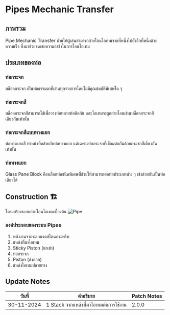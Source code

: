 # Pipes Mechanic Transfer

## ภาพรวม

Pipe Mechanic Transfer ช่วยให้ผู้เล่นสามารถถ่ายโอนไอเทมจากที่หนึ่งไปยังอีกที่หนึ่งด้วยความเร็ว ซึ่งมาช่วยชดเชยความล่าช้าในการโอนไอเทม

## ประเภทของท่อ

### ท่อกระจก

บล็อคกระจก เป็นท่อธรรมดาที่ผ่านทุกรายการโดยไม่มีคุณสมบัติพิเศษใด ๆ

### ท่อกระจกสี

บล็อคกระจกสีสามารถใช้เพื่อวางท่อหลายท่อติดกัน และไอเทมจะถูกถ่ายโอนผ่านบล็อคกระจกสีเดียวกันเท่านั้น

### ท่อกระจกสีแบบทางแยก

ท่อทางแยกสี ทำหน้าที่คล้ายกับท่อทางแยก แต่เฉพาะท่อกระจกที่เชื่อมต่อกันด้วยกระจกสีเดียวกันเท่านั้น

### ท่อทางแยก

Glass Pane Block คือบล็อกท่อชนิดพิเศษที่ช่วยให้สามารถต่อท่อประเภทต่าง ๆ เข้าด้วยกันเป็นท่อเดียวได้

## Construction 🏗️

โครงสร้างระบบถ่ายโอนไอเทมเบื้องต้น
![Pipe](/img/doc/features/pipe/Pipe.png)

### องค์ประกอบของระบบ Pipes

1. พลังงานจากระบบเรดสโตนกระพริบ
2. แหล่งที่มาไอเทม
3. Sticky Piston (นำเข้า)
4. ท่อกระจก
5. Piston (ส่งออก)
6. แหล่งไอเทมปลายทาง

## Update Notes

| วันที่     | คำอธิบาย                               | Patch Notes |
| ---------- | -------------------------------------- | ----------- |
| 30-11-2024 | 1 Stack จากแหล่งที่มาไอเทมต่อการใช้งาน | 2.0.0       |
